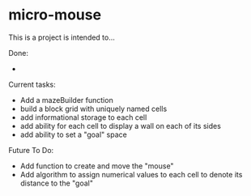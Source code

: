 # micro-mouse
This is a project is intended to...

Done:

-

Current tasks:

- Add a mazeBuilder function
 - build a block grid with uniquely named cells
 - add informational storage to each cell
 - add ability for each cell to display a wall on each of its sides
 - add ability to set a "goal" space

Future To Do:

- Add function to create and move the "mouse"
- Add algorithm to assign numerical values to each cell to denote its distance to the "goal"
